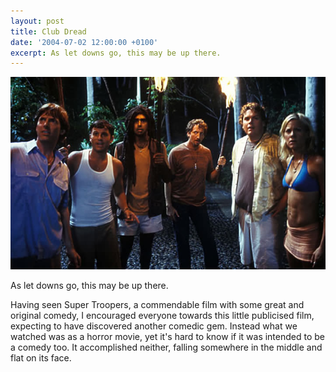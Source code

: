 ```yaml
---
layout: post
title: Club Dread
date: '2004-07-02 12:00:00 +0100'
excerpt: As let downs go, this may be up there.
---
```

![Scene from Club Dread](/assets/images/2004/07/club_dread.jpg)

As let downs go, this may be up there.

Having seen Super Troopers, a commendable film with some great and original comedy, I encouraged everyone towards this little publicised film, expecting to have discovered another comedic gem. Instead what we watched was as a horror movie, yet it's hard to know if it was intended to be a comedy too. It accomplished neither, falling somewhere in the middle and flat on its face.